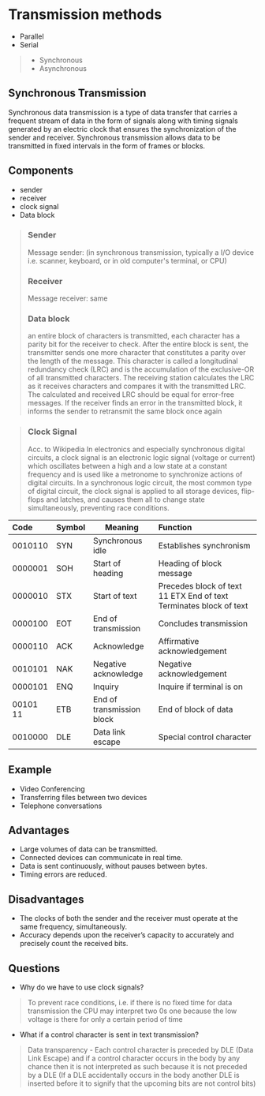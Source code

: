 # Transmission methods
- Parallel
- Serial
> - Synchronous
> - Asynchronous

## Synchronous Transmission
Synchronous data transmission is a type of data transfer that carries a frequent stream of data in the form of signals along with timing signals generated by an electric clock that ensures the synchronization of the sender and receiver. Synchronous transmission allows data to be transmitted in fixed intervals in the form of frames or blocks.

<!-- ## Asynchronous Transmission
Asynchronous transmission is a type of data transmission which works on start and stop bits. In Asynchronous transmission, each character contains its start and stop bit and irregular interval of time between them. -->

## Components
- sender
- receiver
- clock signal
- Data block

> ### Sender
> Message sender: (in synchronous transmission, typically a I/O device i.e. scanner, keyboard, or in old computer's terminal, or CPU)
> ### Receiver 
> Message receiver: same
> ### Data block
> an entire block of characters is transmitted, each character has a parity bit for the receiver to check. After the entire block is sent, the transmitter sends one more character that constitutes a parity over the length of the message. This character is called a longitudinal redundancy check (LRC) and is the accumulation of the exclusive-OR of all transmitted characters. The receiving station calculates the LRC as it receives characters and compares it with the transmitted LRC. The calculated and received LRC should be equal for error-free messages. If the receiver finds an error in the transmitted block, it informs the sender to retransmit the same block once again

> ### Clock Signal
> Acc. to Wikipedia
> In electronics and especially synchronous digital circuits, a clock signal is an electronic logic signal (voltage or current) which oscillates between a high and a low state at a constant frequency and is used like a metronome to synchronize actions of digital circuits. In a synchronous logic circuit, the most common type of digital circuit, the clock signal is applied to all storage devices, flip-flops and latches, and causes them all to change state simultaneously, preventing race conditions.

<!-- ## Features of Synchronous Data Transfer
### Timing
In synchronous data transfer, the data transfer is synchronized with a common clock signal that is generated by the sending device and used by both the sending and receiving devices. This ensures that both devices are in sync and ready to receive or transmit data at the same time.

### Data Transfer Modes
Synchronous data transfer can be done using either the parallel or serial mode of data transfer. In parallel data transfer, multiple bits of data are transferred simultaneously, while in serial data transfer, data is transferred bit-by-bit using a single data line.

### Handshaking
Synchronous data transfer typically involves some form of handshaking between the sending and receiving devices to ensure that the data is transferred correctly. This can involve the use of signals such as Acknowledge (ACK) and Ready (RDY), which indicate that the receiving device is ready to receive or that the sending device has completed the transfer.

### Data Rate
The data transfer rate in synchronous data transfer is typically limited by the clock frequency and the number of bits that can be transferred in a single clock cycle. However, synchronous data transfer can be faster than asynchronous data transfer because there is no need to add extra bits for synchronization.

### Transmission Line
In synchronous data transfer, the transmission line used to transfer data must be properly designed and matched to the impedance of the devices to ensure that data is not lost due to reflections. -->


| Code | Symbol | Meaning | Function | 
| :--- | -------| ------- | :--------|
| 0010110 | SYN |  Synchronous idle |  Establishes synchronism| 
| 0000001 |  SOH |  Start of heading | Heading of block message|
| 0000010 | STX | Start of text |  Precedes block of text 11 ETX End of text Terminates block of text|
| 0000100 | EOT | End of transmission | Concludes transmission|
| 0000110 |  ACK |  Acknowledge | Affirmative acknowledgement|
| 0010101 |  NAK |  Negative acknowledge | Negative acknowledgement|
| 0000101 |  ENQ |  Inquiry | Inquire if terminal is on|
| 00101 11 |  ETB |  End of transmission block |  End of block of data|
| 0010000 |  DLE |  Data link escape | Special control character|


## Example
- Video Conferencing
- Transferring files between two devices
- Telephone conversations

## Advantages
- Large volumes of data can be transmitted.
- Connected devices can communicate in real time.
- Data is sent continuously, without pauses between bytes.
- Timing errors are reduced.

## Disadvantages
- The clocks of both the sender and the receiver must operate at the same frequency, simultaneously.
- Accuracy depends upon the receiver’s capacity to accurately and precisely count the received bits.

## Questions
- Why do we have to use clock signals?
> To prevent race conditions, i.e. if there is no fixed time for data transmission the CPU may interpret two 0s one because the low voltage is there for only a certain period of time

- What if a control character is sent in text transmission?
> Data transparency - Each control character is preceded by DLE (Data Link Escape) and if a control character occurs in the body by any chance then it is not interpreted as such because it is not preceded by a DLE (If a DLE accidentally occurs in the body another DLE is inserted before it to signify that the upcoming bits are not control bits)